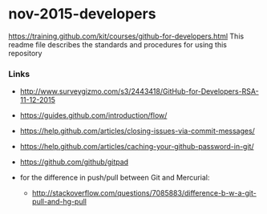 # nov-2015-developers
https://training.github.com/kit/courses/github-for-developers.html
This readme file describes the standards and procedures for using this repository

### Links

* http://www.surveygizmo.com/s3/2443418/GitHub-for-Developers-RSA-11-12-2015
* https://guides.github.com/introduction/flow/
* https://help.github.com/articles/closing-issues-via-commit-messages/
* https://help.github.com/articles/caching-your-github-password-in-git/
* https://github.com/github/gitpad

* for the difference in push/pull between Git and Mercurial:
  * http://stackoverflow.com/questions/7085883/difference-b-w-a-git-pull-and-hg-pull

